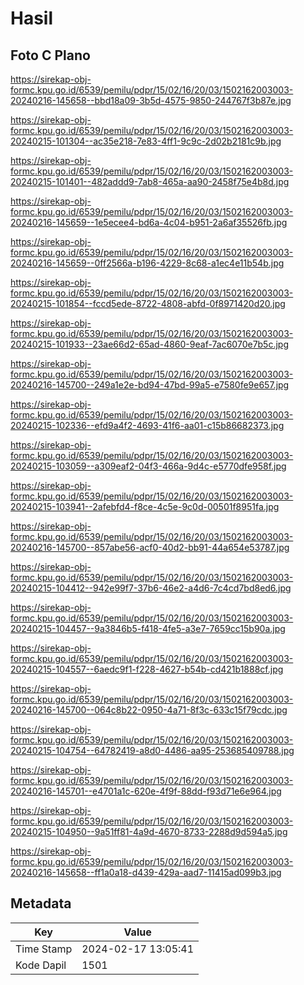 # Hasil

## Foto C Plano

https://sirekap-obj-formc.kpu.go.id/6539/pemilu/pdpr/15/02/16/20/03/1502162003003-20240216-145658--bbd18a09-3b5d-4575-9850-244767f3b87e.jpg

https://sirekap-obj-formc.kpu.go.id/6539/pemilu/pdpr/15/02/16/20/03/1502162003003-20240215-101304--ac35e218-7e83-4ff1-9c9c-2d02b2181c9b.jpg

https://sirekap-obj-formc.kpu.go.id/6539/pemilu/pdpr/15/02/16/20/03/1502162003003-20240215-101401--482addd9-7ab8-465a-aa90-2458f75e4b8d.jpg

https://sirekap-obj-formc.kpu.go.id/6539/pemilu/pdpr/15/02/16/20/03/1502162003003-20240216-145659--1e5ecee4-bd6a-4c04-b951-2a6af35526fb.jpg

https://sirekap-obj-formc.kpu.go.id/6539/pemilu/pdpr/15/02/16/20/03/1502162003003-20240216-145659--0ff2566a-b196-4229-8c68-a1ec4e11b54b.jpg

https://sirekap-obj-formc.kpu.go.id/6539/pemilu/pdpr/15/02/16/20/03/1502162003003-20240215-101854--fccd5ede-8722-4808-abfd-0f8971420d20.jpg

https://sirekap-obj-formc.kpu.go.id/6539/pemilu/pdpr/15/02/16/20/03/1502162003003-20240215-101933--23ae66d2-65ad-4860-9eaf-7ac6070e7b5c.jpg

https://sirekap-obj-formc.kpu.go.id/6539/pemilu/pdpr/15/02/16/20/03/1502162003003-20240216-145700--249a1e2e-bd94-47bd-99a5-e7580fe9e657.jpg

https://sirekap-obj-formc.kpu.go.id/6539/pemilu/pdpr/15/02/16/20/03/1502162003003-20240215-102336--efd9a4f2-4693-41f6-aa01-c15b86682373.jpg

https://sirekap-obj-formc.kpu.go.id/6539/pemilu/pdpr/15/02/16/20/03/1502162003003-20240215-103059--a309eaf2-04f3-466a-9d4c-e5770dfe958f.jpg

https://sirekap-obj-formc.kpu.go.id/6539/pemilu/pdpr/15/02/16/20/03/1502162003003-20240215-103941--2afebfd4-f8ce-4c5e-9c0d-00501f8951fa.jpg

https://sirekap-obj-formc.kpu.go.id/6539/pemilu/pdpr/15/02/16/20/03/1502162003003-20240216-145700--857abe56-acf0-40d2-bb91-44a654e53787.jpg

https://sirekap-obj-formc.kpu.go.id/6539/pemilu/pdpr/15/02/16/20/03/1502162003003-20240215-104412--942e99f7-37b6-46e2-a4d6-7c4cd7bd8ed6.jpg

https://sirekap-obj-formc.kpu.go.id/6539/pemilu/pdpr/15/02/16/20/03/1502162003003-20240215-104457--9a3846b5-f418-4fe5-a3e7-7659cc15b90a.jpg

https://sirekap-obj-formc.kpu.go.id/6539/pemilu/pdpr/15/02/16/20/03/1502162003003-20240215-104557--6aedc9f1-f228-4627-b54b-cd421b1888cf.jpg

https://sirekap-obj-formc.kpu.go.id/6539/pemilu/pdpr/15/02/16/20/03/1502162003003-20240216-145700--064c8b22-0950-4a71-8f3c-633c15f79cdc.jpg

https://sirekap-obj-formc.kpu.go.id/6539/pemilu/pdpr/15/02/16/20/03/1502162003003-20240215-104754--64782419-a8d0-4486-aa95-253685409788.jpg

https://sirekap-obj-formc.kpu.go.id/6539/pemilu/pdpr/15/02/16/20/03/1502162003003-20240216-145701--e4701a1c-620e-4f9f-88dd-f93d71e6e964.jpg

https://sirekap-obj-formc.kpu.go.id/6539/pemilu/pdpr/15/02/16/20/03/1502162003003-20240215-104950--9a51ff81-4a9d-4670-8733-2288d9d594a5.jpg

https://sirekap-obj-formc.kpu.go.id/6539/pemilu/pdpr/15/02/16/20/03/1502162003003-20240216-145658--ff1a0a18-d439-429a-aad7-11415ad099b3.jpg


## Metadata

| Key        | Value               |
| ---------- | ------------------- |
| Time Stamp | 2024-02-17 13:05:41 |
| Kode Dapil | 1501                |



